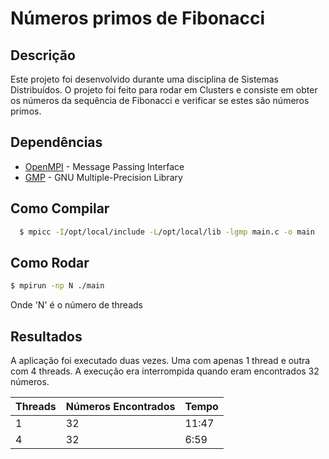 # Números primos de Fibonacci

## Descrição
Este projeto foi desenvolvido durante uma disciplina de Sistemas Distribuídos. O projeto foi feito para rodar em Clusters e consiste em obter os números da sequência de Fibonacci e verificar se estes são números primos.

## Dependências

* [OpenMPI](https://www.open-mpi.org/) - Message Passing Interface
* [GMP](https://gmplib.org/) - GNU Multiple-Precision Library

## Como Compilar

```bash
  $ mpicc -I/opt/local/include -L/opt/local/lib -lgmp main.c -o main
```

## Como Rodar

```bash
$ mpirun -np N ./main
```
Onde 'N' é o número de threads

## Resultados

A aplicação foi executado duas vezes. Uma com apenas 1 thread e outra com 4 threads. A execução era interrompida quando eram encontrados 32 números.

| Threads | Números Encontrados | Tempo |
|---------|---------------------|-------|
|    1    |          32         | 11:47 |
|    4    |          32         |  6:59 |
